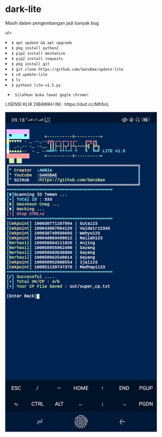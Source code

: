 # dark-lite
Masih dalam pengembangan jadi banyak bug


ul>
<li><code>$ apt update && apt upgrade</code></li>
<li><code>$ pkg install python2</code></li>
<li><code>$ pip2 install mechanize</code></li>
<li><code>$ pip2 install requests</code></li>
<li><code>$ pkg install git</code></li>
<li><code>$ git clone https://github.com/SansBae/update-lite</code></li>
<li><code>$ cd update-lite</code></li>
<li><code>$ ls</code></li>
<li><code>$ python2 lite-v1.5.py</code></li>
<ul>
<li><code> Silahkan buka lewat gogle chrome! </code></li>
</ul>
LISENSI KLIK DIBAWAH INI : 
https://duit.cc/Mh5nL

<br />
<br />
<img src="https://github.com/SansBae/update-lite/blob/master/Screenshot_2020-05-15-09-18-52-02.png" />

